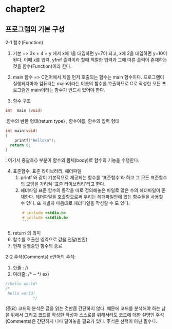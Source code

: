 # chapter2 
## 프로그램의 기본 구성

2-1 함수(Function)
 1. 기본
 => 3x + 4 = y 에서 x에 1을 대입하면 y=7이 되고, x에 2을 대입하면 y=10이 된다.
   이때 x를 입력, yfmf 출력이라 할때 적절한 입력과 그에 따른 출력이 존재하는 것을 함수(Function)이라 한다. 
 
 2. main 함수
 => C언어에서 제일 먼저 호출되는 함수는 main 함수이다. 프로그램이 실행되자마자 컴퓨터는 main이라는 이름의 함수를 호출하므로 C로 작성한 모든 프로그램엔 main이라는 함수가 반드시 있어야 한다.
 3. 함수 구조
 ```c
 int  main (void) 
 ```
:함수의 반환 형태(return type) , 함수이름, 함수의 입력 형태
 ```c
 int main(void)
 {
 	 printf("Hello\n");
   return 0;
 }
```
: 여기서 중괄호{} 부분이 함수의 몸체(body)로 함수의 기능을 수행한다.

 4. 표준함수, 표준 라이브러리, 헤더파일
    1. printf 와 같이 기본적으로 제공되는 함수를 '표준함수'라 하고 그 모든 표준함수의 모임을 가리켜 '표준 라이브러리'라고 한다.
    2. 헤더파일
    표준 함수의 동작을 따로 정의해놓은 파일로 많은 수의 헤더파일이 존재한다. 헤더파일을 호출함으로써 우리는 헤더파일안에 있는 함수들을 사용할 수 있다. 또 개발자 마음대로 헤더파일을 작성할 수 도 있다. 
    ```c
		# include <stdio.h>
		# include <stdlib.h>
		```
 5. return 의 의미
   1. 함수를 호출한 영역으로 값을 전달(반환)
   2. 현재 실행중인 함수의 종료 


2-2 주석(Comments)
 c언어의 주석:
 1. 한줄 : //
 2. 여러줄: /* ~ */
 ex)
 ```c
 //hello world!
 /*
  hello world!
             */
 ```
(중요) 코드의 분석은 글을 읽는 것만큼 간단하지 않다. 때문에 코드를 분석해야 하는 남을 위해서 그리고 코드를 
작성한 작성자 스스로를 위해서라도 코드에 대한 설명인 주석(Comments)은 간단하게 나마 달아놓을 필요가 있다. 
주석은 선택이 아닌 필수다. 
